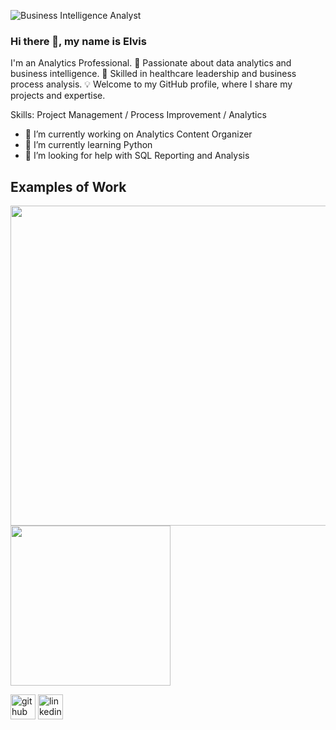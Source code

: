 ![Business Intelligence Analyst](https://arturssmirnovs.github.io/github-profile-readme-generator/images/banner.png)
### Hi there 👋, my name is Elvis


I'm an Analytics Professional. 🚀 Passionate about data analytics and business intelligence. 💼 Skilled in healthcare leadership and business process analysis. 💡 Welcome to my GitHub profile, where I share my projects and expertise.

Skills: Project Management / Process Improvement / Analytics

- 🔭 I’m currently working on Analytics Content Organizer 
- 🌱 I’m currently learning Python 
- 🤔 I’m looking for help with SQL Reporting and Analysis 
## Examples of Work
<img src="https://github.com/adriantwarog/adriantwarog/blob/master/covid19.gif" width="512" >
<img src="https://github.com/Erodfl/Erodfl/commit/57aec0a658f30bfecafcae45fb629d5e45e8e378)" width="256" >

[<img src='https://cdn.jsdelivr.net/npm/simple-icons@3.0.1/icons/github.svg' alt='github' height='40'>](https://github.com/Erodfl)  [<img src='https://cdn.jsdelivr.net/npm/simple-icons@3.0.1/icons/linkedin.svg' alt='linkedin' height='40'>](https://www.linkedin.com/in/elvisrodriguezr/)  


